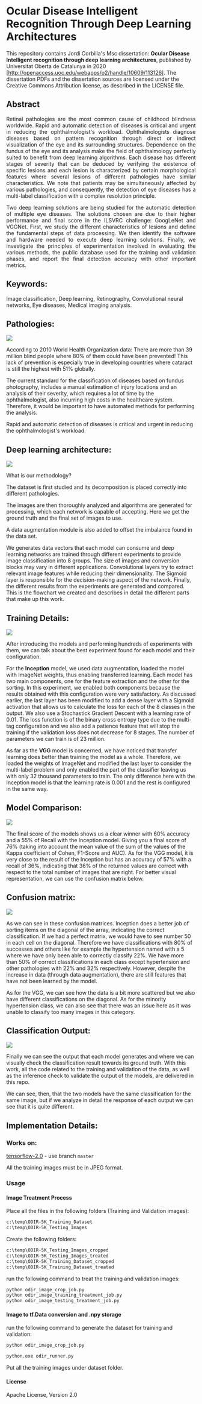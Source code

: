 # Ocular Disease Intelligent Recognition Through Deep Learning Architectures

This repository contains Jordi Corbilla's Msc dissertation: **Ocular Disease Intelligent recognition through deep learning architectures**, published by Universitat Oberta de Catalunya in 2020 [http://openaccess.uoc.edu/webapps/o2/handle/10609/113126]. The dissertation PDFs and the dissertation sources are licensed under the Creative Commons Attribution license, as described in the LICENSE file.

## Abstract
<div style="text-align: justify">Retinal pathologies are the most common cause of childhood blindness worldwide. Rapid and automatic detection of diseases is critical and urgent in reducing the ophthalmologist's workload. Ophthalmologists diagnose diseases based on pattern recognition through direct or indirect visualization of the eye and its surrounding structures. Dependence on the fundus of the eye and its analysis make the field of ophthalmology perfectly suited to benefit from deep learning algorithms. Each disease has different stages of severity that can be deduced by verifying the existence of specific lesions and each lesion is characterized by certain morphological features where several lesions of different pathologies have similar characteristics. We note that patients may be simultaneously affected by various pathologies, and consequently, the detection of eye diseases has a multi-label classification with a complex resolution principle.</div>
<p></p>
<div style="text-align: justify">Two deep learning solutions are being studied for the automatic detection of multiple eye diseases. The solutions chosen are due to their higher performance and final score in the ILSVRC challenge: GoogLeNet and VGGNet. First, we study the different characteristics of lesions and define the fundamental steps of data processing. We then identify the software and hardware needed to execute deep learning solutions. Finally, we investigate the principles of experimentation involved in evaluating the various methods, the public database used for the training and validation phases, and report the final detection accuracy with other important metrics.</div>

## Keywords:
Image classification, Deep learning, Retinography, Convolutional neural networks, Eye diseases, Medical imaging analysis.

## Pathologies:
![](https://github.com/JordiCorbilla/ocular-disease-intelligent-recognition-deep-learning/raw/master/images/pathologies.png)

According to 2010 World Health Organization data: There are more than 39 million blind people where 80% of them could have been prevented! This lack of prevention is especially true in developing countries where cataract is still the highest with 51% globally.

The current standard for the classification of diseases based on fundus photography, includes a manual estimation of injury locations  and an analysis of their severity, which requires a lot of time by the ophthalmologist, also incurring high costs in the healthcare system. Therefore, it would be important to have automated methods for performing the analysis.

Rapid and automatic detection of diseases is critical and urgent in reducing the ophthalmologist's workload.

## Deep learning architecture:
![](https://github.com/JordiCorbilla/ocular-disease-intelligent-recognition-deep-learning/raw/master/images/deeplearningdesign.png)

What is our methodology?

The dataset is first studied and its decomposition is placed correctly into different pathologies.

The images are then thoroughly analyzed and algorithms are generated for processing, which each network is capable of accepting. Here we get the ground truth and the final set of images to use.

A data augmentation module is also added to offset the imbalance found in the data set.

We generates data vectors that each model can consume and deep learning networks are trained through different experiments to provide image classification into 8 groups. The size of images and conversion blocks may vary in different applications. Convolutional layers try to extract relevant image features while reducing their dimensionality. The Sigmoid layer is responsible for the decision-making aspect of the network.
Finally, the different results from the experiments are generated and compared. This is the flowchart we created and describes in detail the different parts that make up this work.

## Training Details:
![](https://github.com/JordiCorbilla/ocular-disease-intelligent-recognition-deep-learning/raw/master/images/trainingdetails.png)

After introducing the models and performing hundreds of experiments with them, we can talk about the best experiment found for each model and their configuration.

For the **Inception** model, we used data augmentation, loaded the model with ImageNet weights, thus enabling transferred learning. Each model has two main components, one for the feature extraction and the other for the sorting. In this experiment, we enabled both components because the results obtained with this configuration were very satisfactory. As discussed earlier, the last layer has been modified to add a dense layer with a Sigmoid activation that allows us to calculate the loss for each of the 8 classes in the output. We also use a Stochastick Gradient Descent with a learning rate of 0.01. The loss function is of the binary cross entropy type due to the multi-tag configuration and we also add a patience feature that will stop the training if the validation loss does not decrease for 8 stages. The number of parameters we can train is of 23 million.

As far as the **VGG** model is concerned, we have noticed that transfer learning does better than training the model as a whole. Therefore, we loaded the weights of ImageNet and modified the last layer to consider the multi-label problem and only enabled the part of the classifier leaving us with only 32 thousand parameters to train. The only difference here with the Inception model is that the learning rate is 0.001 and the rest is configured in the same way.

## Model Comparison:
![](https://github.com/JordiCorbilla/ocular-disease-intelligent-recognition-deep-learning/raw/master/images/modelcomparison.png)

The final score of the models shows us a clear winner with 60% accuracy and a 55% of Recall with the Inception model. Giving you a final score of 76% (taking into account the mean value of the sum of the values of the Kappa coefficient of Cohen, F1-Score and AUC).
As for the VGG model, it is very close to the result of the Inception but has an accuracy of 57% with a recall of 36%, indicating that 36% of the returned values are correct with respect to the total number of images that are right.
For better visual representation, we can use the confusion matrix below.

## Confusion matrix:
![](https://github.com/JordiCorbilla/ocular-disease-intelligent-recognition-deep-learning/raw/master/images/ConfusionMatrix.png)

As we can see in these confusion matrices. Inception does a better job of sorting items on the diagonal of the array, indicating the correct classification. If we had a perfect matrix, we would have to see number 50 in each cell on the diagonal. Therefore we have classifications with 80% of successes and others like for example the hypertension named with a 5 where we have only been able to correctly classify 22%. We have more than 50% of correct classifications in each class except hypertension and other pathologies with 22% and 32% respectively. However, despite the increase in data (through data augmentation), there are still features that have not been learned by the model.

As for the VGG, we can see how the data is a bit more scattered but we also have different classifications on the diagonal. As for the minority hypertension class, we can also see that there was an issue here as it was unable to classify too many images in this category.

## Classification Output:
![](https://github.com/JordiCorbilla/ocular-disease-intelligent-recognition-deep-learning/raw/master/images/classificationoutput.png)

Finally we can see the output that each model generates and where we can visually check the classification result towards its ground truth. With this work, all the code related to the training and validation of the data, as well as the inference check to validate the output of the models, are delivered in this repo.

We can see, then, that the two models have the same classification for the same image, but if we analyze in detail the response of each output we can see that it is quite different.

## Implementation Details:

### Works on:
[tensorflow-2.0](https://github.com/tensorflow/tensorflow) - use branch `master`

All the training images must be in JPEG format.

### Usage

#### Image Treatment Process

Place all the files in the following folders (Training and Validation images):

```cmd
c:\temp\ODIR-5K_Training_Dataset
c:\temp\ODIR-5K_Testing_Images
```

Create the following folders:

```cmd
c:\temp\ODIR-5K_Testing_Images_cropped
c:\temp\ODIR-5K_Testing_Images_treated
c:\temp\ODIR-5K_Training_Dataset_cropped
c:\temp\ODIR-5K_Training_Dataset_treated
```

run the following command to treat the training and validation images:

```cmd
python odir_image_crop_job.py
python odir_image_training_treatment_job.py
python odir_image_testing_treatment_job.py
```

#### Image to tf.Data conversion and .npy storage

run the following command to generate the dataset for training and validation:

```cmd
python odir_image_crop_job.py
```

```cmd
python.exe odir_runner.py
```

Put all the training images under dataset folder.

#### License
Apache License, Version 2.0
